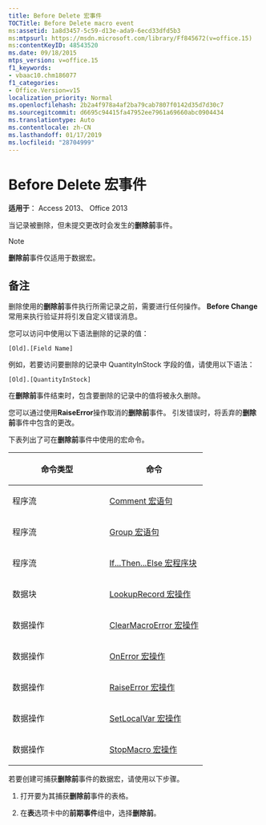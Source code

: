 ```yaml
---
title: Before Delete 宏事件
TOCTitle: Before Delete macro event
ms:assetid: 1a8d3457-5c59-d13e-ada9-6ecd33dfd5b3
ms:mtpsurl: https://msdn.microsoft.com/library/Ff845672(v=office.15)
ms:contentKeyID: 48543520
ms.date: 09/18/2015
mtps_version: v=office.15
f1_keywords:
- vbaac10.chm186077
f1_categories:
- Office.Version=v15
localization_priority: Normal
ms.openlocfilehash: 2b2a4f978a4af2ba79cab7807f0142d35d7d30c7
ms.sourcegitcommit: d6695c94415fa47952ee7961a69660abc0904434
ms.translationtype: Auto
ms.contentlocale: zh-CN
ms.lasthandoff: 01/17/2019
ms.locfileid: "28704999"
---
```

# <a name="before-delete-macro-event"></a>Before Delete 宏事件

**适用于**： Access 2013、 Office 2013

当记录被删除，但未提交更改时会发生的**删除前**事件。

> [!NOTE]
> **删除前**事件仅适用于数据宏。

## <a name="remarks"></a>备注

删除使用的**删除前**事件执行所需记录之前，需要进行任何操作。 **Before Change**常用来执行验证并将引发自定义错误消息。

您可以访问中使用以下语法删除的记录的值：

`[Old].[Field Name]`

例如，若要访问要删除的记录中 QuantityInStock 字段的值，请使用以下语法：

`[Old].[QuantityInStock]`

在**删除前**事件结束时，包含要删除的记录中的值将被永久删除。

您可以通过使用**RaiseError**操作取消的**删除前**事件。 引发错误时，将丢弃的**删除前**事件中包含的更改。

下表列出了可在**删除前**事件中使用的宏命令。

<table>
<colgroup>
<col style="width: 50%" />
<col style="width: 50%" />
</colgroup>
<thead>
<tr class="header">
<th><p>命令类型</p></th>
<th><p>命令</p></th>
</tr>
</thead>
<tbody>
<tr class="odd">
<td><p>程序流</p></td>
<td><p><a href="comment-macro-statement.md">Comment 宏语句</a></p></td>
</tr>
<tr class="even">
<td><p>程序流</p></td>
<td><p><a href="group-macro-statement.md">Group 宏语句</a></p></td>
</tr>
<tr class="odd">
<td><p>程序流</p></td>
<td><p><a href="if-then-else-macro-block.md">If...Then...Else 宏程序块</a></p></td>
</tr>
<tr class="even">
<td><p>数据块</p></td>
<td><p><a href="lookuprecord-data-block.md">LookupRecord 宏操作</a></p></td>
</tr>
<tr class="odd">
<td><p>数据操作</p></td>
<td><p><a href="clearmacroerror-macro-action.md">ClearMacroError 宏操作</a></p></td>
</tr>
<tr class="even">
<td><p>数据操作</p></td>
<td><p><a href="onerror-macro-action.md">OnError 宏操作</a></p></td>
</tr>
<tr class="odd">
<td><p>数据操作</p></td>
<td><p><a href="raiseerror-macro-action.md">RaiseError 宏操作</a></p></td>
</tr>
<tr class="even">
<td><p>数据操作</p></td>
<td><p><a href="setlocalvar-macro-action.md">SetLocalVar 宏操作</a></p></td>
</tr>
<tr class="odd">
<td><p>数据操作</p></td>
<td><p><a href="stopmacro-macro-action.md">StopMacro 宏操作</a></p></td>
</tr>
</tbody>
</table>


若要创建可捕获**删除前**事件的数据宏，请使用以下步骤。

1.  打开要为其捕获**删除前**事件的表格。

2.  在**表**选项卡中的**前期事件**组中，选择**删除前**。

